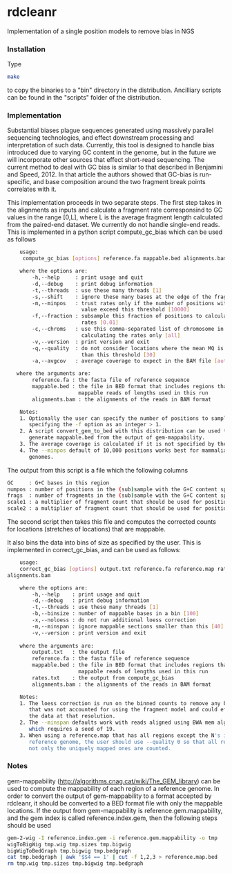 # rdcleanr
Implementation of a single position models to remove bias in NGS

### Installation
Type

```bash
make
```

to copy the binaries to a "bin" directory in the distribution. Ancilliary
scripts can be found in the "scripts" folder of the distribution.

### Implementation
Substantial biases plague sequences generated using massively parallel sequencing technologies, and effect downstream processing and interpretation of such data. Currently, this tool is designed to handle bias introduced due to varying GC content in the genome, but in the future we will incorporate other sources that effect short-read sequencing. The current method to deal with GC bias is similar to that described in Benjamini and Speed, 2012. In that article the authors showed that GC-bias is run-specific, and base composition around the two fragment break points correlates with it.    

This implementation proceeds in two separate steps. The first step takes in the alignments as inputs and calculate a fragment rate corresponsind to GC values in the range [0,L], where L is the average fragment length calculated from the paired-end dataset. We currently do not handle single-end reads. This is implemented in a python script compute_gc_bias which can be used as follows

```bash
    usage:
     compute_gc_bias [options] reference.fa mappable.bed alignments.bam

    where the options are:
        -h,--help     : print usage and quit
        -d,--debug    : print debug information
        -t,--threads  : use these many threads [1]
        -s,--shift    : ignore these many bases at the edge of the fragments [0]
        -m,--minpos   : trust rates only if the number of positions with GC
                        value exceed this threshold [10000]
        -f,--fraction : subsample this fraction of positions to calculate the 
                        rates [0.01]
        -c,--chroms   : use this comma-separated list of chromosome in 
                        calculating the rates only [all]
        -v,--version  : print version and exit
        -q,--quality  : do not consider locations where the mean MQ is less
                        than this threshold [30]
        -a,--avgcov   : average coverage to expect in the BAM file [auto]

   where the arguments are:
        reference.fa : the fasta file of reference sequence
        mappable.bed : the file in BED format that includes regions that are
                       mappable reads of lengths used in this run
        alignments.bam : the alignments of the reads in BAM format 

    Notes:
    1. Optionally the user can specify the number of positions to sample by
       specifying the -f option as an integer > 1.
    2. A script convert_gem_to_bed with this distribution can be used to 
       generate mappable.bed from the output of gem-mappability.
    3. The average coverage is calculated if it is not specified by the user. 
    4. The --minpos default of 10,000 positions works best for mammalian sized
       genomes.
```

The output from this script is a file which the following columns
```bash
GC     : G+C bases in this region
numpos : number of positions in the (sub)sample with the G+C content specified in column 1
frags  : number of fragments in the (sub)sample with the G+C content specified in column 1
scale1 : a multiplier of fragment count that should be used for positions with the G+C content  specified in column 1 within the [0,L] range of the position based on subsampling
scale2 : a multiplier of fragment count that should be used for positions with the G+C content specified in column 1 after smoothing scale1
```
The second script then takes this file and computes the corrected counts for locations (stretches of locations) that are mappable.

It also bins the data into bins of size as specified by the user. This is implemented in correct_gc_bias, and can be used as follows:

```bash
    usage:
    correct_gc_bias [options] output.txt reference.fa reference.map rates.txt
alignments.bam

    where the options are:
        -h,--help    : print usage and quit
        -d,--debug   : print debug information
        -t,--threads : use these many threads [1]
        -b,--binsize : number of mappable bases in a bin [100]
        -x,--noloess : do not run additional loess correction 
        -m,--minspan : ignore mappable sections smaller than this [40]
        -v,--version : print version and exit
    
    where the arguments are:
        output.txt   : the output file
        reference.fa : the fasta file of reference sequence
        mappable.bed : the file in BED format that includes regions that are
                       mappable reads of lengths used in this run
        rates.txt    : the output from compute_gc_bias
        alignments.bam : the alignments of the reads in BAM format 

    Notes:
    1. The loess correction is run on the binned counts to remove any bias
       that was not accounted for using the fragment model and could effect
       the data at that resolution.
    2. The --minspan defaults work with reads aligned using BWA mem algorithm,
       which requires a seed of 19. 
    3. When using a reference.map that has all regions except the N's in the 
       reference genome, the user should use --quality 0 so that all reads, and 
       not only the uniquely mapped ones are counted.
```

### Notes
gem-mappability (http://algorithms.cnag.cat/wiki/The_GEM_library) can be used to compute the mappability of each region of a reference genome. In order to convert the output of gem-mappability to a format accepted by rdcleanr, it should be converted to a BED format file with only the mappable locations. If the output from gem-mappability is reference.gem.mappability, and the gem index is called reference.index.gem, then the following steps should be used

```bash
gem-2-wig -I reference.index.gem -i reference.gem.mappability -o tmp
wigToBigWig tmp.wig tmp.sizes tmp.bigwig
bigWigToBedGraph tmp.bigwig tmp.bedgraph
cat tmp.bedgraph | awk '$$4 == 1' | cut -f 1,2,3 > reference.map.bed
rm tmp.wig tmp.sizes tmp.bigwig tmp.bedgraph
```
